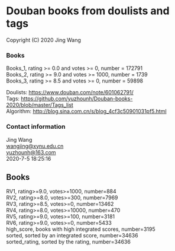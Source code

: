 # Douban books from doulists and tags
Copyright (C) 2020 Jing Wang

### Books
Books_1, rating >= 0.0 and votes >= 0,    number = 172791  
Books_2, rating >= 9.0 and votes >= 1000, number = 1739  
Books_3, rating >= 8.5 and votes >= 0,    number = 59898  

Doulists:  https://www.douban.com/note/601062791/  
Tags:      https://github.com/yuzhounh/Douban-books-2020/blob/master/Tags_list  
Algorithm: http://blog.sina.com.cn/s/blog_4cf3c50901031pf5.html  

### Contact information
Jing Wang  
wangjing@xynu.edu.cn  
yuzhounh@163.com  
2020-7-5 18:25:16

## Books
RV1, rating>=9.0, votes>=1000,  number=884  
RV2, rating>=8.0, votes>=300,   number=7969  
RV3, rating>=8.5, votes>=0,     number=13462  
RV4, rating>=8.0, votes>=10000, number=470  
RV5, rating>=9.0, votes>=100,   number=3181  
RV6, rating>=9.0, votes>=0,     number=5433  
high_score, books with high integrated scores, number=3195  
sorted, sorted by an integrated score, number=34636  
sorted_rating, sorted by the rating, number=34636  
